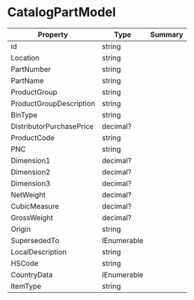 # CatalogPartModel

| Property | Type | Summary |
|----------|------|---------|
| id | string |  |
| Location | string |  |
| PartNumber | string |  |
| PartName | string |  |
| ProductGroup | string |  |
| ProductGroupDescription | string |  |
| BinType | string |  |
| DistributorPurchasePrice | decimal? |  |
| ProductCode | string |  |
| PNC | string |  |
| Dimension1 | decimal? |  |
| Dimension2 | decimal? |  |
| Dimension3 | decimal? |  |
| NetWeight | decimal? |  |
| CubicMeasure | decimal? |  |
| GrossWeight | decimal? |  |
| Origin | string |  |
| SupersededTo | IEnumerable<PartSupersession> |  |
| LocalDescription | string |  |
| HSCode | string |  |
| CountryData | IEnumerable<CountryDataModel> |  |
| ItemType | string |  |
